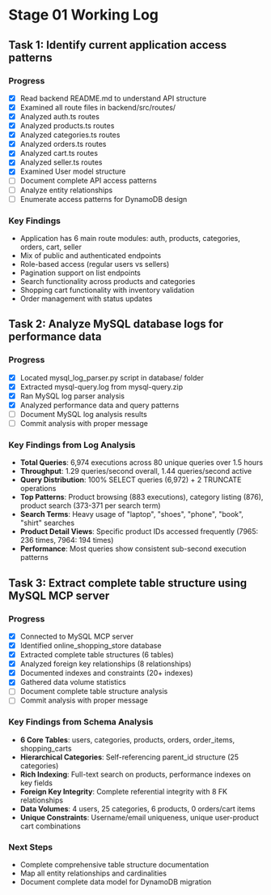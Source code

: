 # Stage 01 Working Log

## Task 1: Identify current application access patterns

### Progress
- [x] Read backend README.md to understand API structure
- [x] Examined all route files in backend/src/routes/
- [x] Analyzed auth.ts routes
- [x] Analyzed products.ts routes  
- [x] Analyzed categories.ts routes
- [x] Analyzed orders.ts routes
- [x] Analyzed cart.ts routes
- [x] Analyzed seller.ts routes
- [x] Examined User model structure
- [ ] Document complete API access patterns
- [ ] Analyze entity relationships
- [ ] Enumerate access patterns for DynamoDB design

### Key Findings
- Application has 6 main route modules: auth, products, categories, orders, cart, seller
- Mix of public and authenticated endpoints
- Role-based access (regular users vs sellers)
- Pagination support on list endpoints
- Search functionality across products and categories
- Shopping cart functionality with inventory validation
- Order management with status updates

## Task 2: Analyze MySQL database logs for performance data

### Progress
- [x] Located mysql_log_parser.py script in database/ folder
- [x] Extracted mysql-query.log from mysql-query.zip
- [x] Ran MySQL log parser analysis
- [x] Analyzed performance data and query patterns
- [ ] Document MySQL log analysis results
- [ ] Commit analysis with proper message

### Key Findings from Log Analysis
- **Total Queries**: 6,974 executions across 80 unique queries over 1.5 hours
- **Throughput**: 1.29 queries/second overall, 1.44 queries/second active
- **Query Distribution**: 100% SELECT queries (6,972) + 2 TRUNCATE operations
- **Top Patterns**: Product browsing (883 executions), category listing (876), product search (373-371 per search term)
- **Search Terms**: Heavy usage of "laptop", "shoes", "phone", "book", "shirt" searches
- **Product Detail Views**: Specific product IDs accessed frequently (7965: 236 times, 7964: 194 times)
- **Performance**: Most queries show consistent sub-second execution patterns

## Task 3: Extract complete table structure using MySQL MCP server

### Progress
- [x] Connected to MySQL MCP server
- [x] Identified online_shopping_store database
- [x] Extracted complete table structures (6 tables)
- [x] Analyzed foreign key relationships (8 relationships)
- [x] Documented indexes and constraints (20+ indexes)
- [x] Gathered data volume statistics
- [ ] Document complete table structure analysis
- [ ] Commit analysis with proper message

### Key Findings from Schema Analysis
- **6 Core Tables**: users, categories, products, orders, order_items, shopping_carts
- **Hierarchical Categories**: Self-referencing parent_id structure (25 categories)
- **Rich Indexing**: Full-text search on products, performance indexes on key fields
- **Foreign Key Integrity**: Complete referential integrity with 8 FK relationships
- **Data Volumes**: 4 users, 25 categories, 6 products, 0 orders/cart items
- **Unique Constraints**: Username/email uniqueness, unique user-product cart combinations

### Next Steps
- Complete comprehensive table structure documentation
- Map all entity relationships and cardinalities
- Document complete data model for DynamoDB migration
